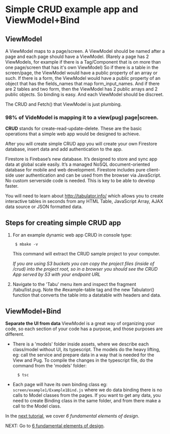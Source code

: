 # Simple CRUD example app and ViewModel+Bind


## ViewModel

A ViewModel maps to a page/screen. A ViewModel should be named after a page and each page should have a ViewModel. (Rarely a page has 2 ViewModels, for example if there is a Tag/Component that is on more than one page/screen that has it's own ViewModel) So if there is a table in the screen/page, the ViewModel would have a public property of an array or such. If there is a form, the ViewModel would have a public property of an object that has the fields_names that map form_input_names. And if there are 2 tables and two form, then the ViewModel has 2 public arrays and 2 public objects. So binding is easy. And each ViewModel should be discreet. 

The CRUD and Fetch() that ViewModel is just plumbing. 
### 98% of VideModel is mapping it to a view(pug) page|screen.

**CRUD** stands for create-read-update-delete. These are the basic operations that a simple web app would be designed to achieve.

After you will create simple CRUD app you will create your own Firestore database, insert data and add authentication to the app. 

Firestore is Firebase’s new database. It’s designed to store and sync app data at global scale easily. It’s a managed NoSQL document-oriented database for mobile and web development. Firestore includes pure client-side user authentication and can be used from the browser via JavaScript. No custom serverside code is needed. This is key to be able to develop faster.

You will need to learn about http://tabulator.info/ which allows you to create interactive tables in seconds from any HTML Table, JavaScript Array, AJAX data source or JSON formatted data.

## Steps for creating simple CRUD app

1. For an example dynamic web app CRUD in console type: 

        $ mbake -v

    This command will extract the CRUD sample project to your computer. 
     
    *If you are using S3 buckets you can copy the project files (inside of /crud) into the project root, so in a browser you should see the CRUD App served by S3 with your endpoint URL*
 
 2. Navigate to the 'Tabu' menu item and inspect the fragment /tabu/list.pug. 
 Note the #example-table tag and the new Tabulator() function that converts the table into a datatable with headers and data.

## ViewModel+Bind 
**Separate the UI from data** 
ViewModel is a great way of organizing your code, so each section of your code has a purpose, and those purposes are different.
 
* There is a 'models' folder inside assets, where we describe each class/model without UI, its typescript. The models do the heavy lifting, eg: call the service and prepare data in a way that is needed for the View and Pug. To compile the changes in the typescript file, do the command from the 'models' folder:
    
        $ tsc
    
* Each page will have its own binding class eg: `screen/example1/Example1Bind.js` where we do data binding there is no calls to Model classes from the pages. If you want to get any data, you need to create Binding class in the same folder, and from there make a call to the Model class.

In the [next tutorial](/design/), we cover _6 fundamental elements of design_.

NEXT: Go to [6 fundamental elements of design](/design/).